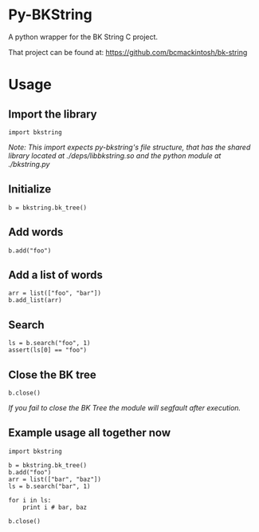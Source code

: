 # Py-BKString
A python wrapper for the BK String C project.

That project can be found at:
https://github.com/bcmackintosh/bk-string

# Usage

## Import the library

    import bkstring

*Note: This import expects py-bkstring's file structure, that has the shared library located at ./deps/libbkstring.so and the python module at ./bkstring.py*

## Initialize

    b = bkstring.bk_tree()

## Add words

    b.add("foo")

## Add a list of words

    arr = list(["foo", "bar"])
    b.add_list(arr)

## Search

    ls = b.search("foo", 1)
    assert(ls[0] == "foo")

## Close the BK tree

    b.close()

*If you fail to close the BK Tree the module will segfault after execution.*

## Example usage all together now

    import bkstring

    b = bkstring.bk_tree()
    b.add("foo")
    arr = list(["bar", "baz"])
    ls = b.search("bar", 1)

    for i in ls:
        print i # bar, baz

    b.close()
